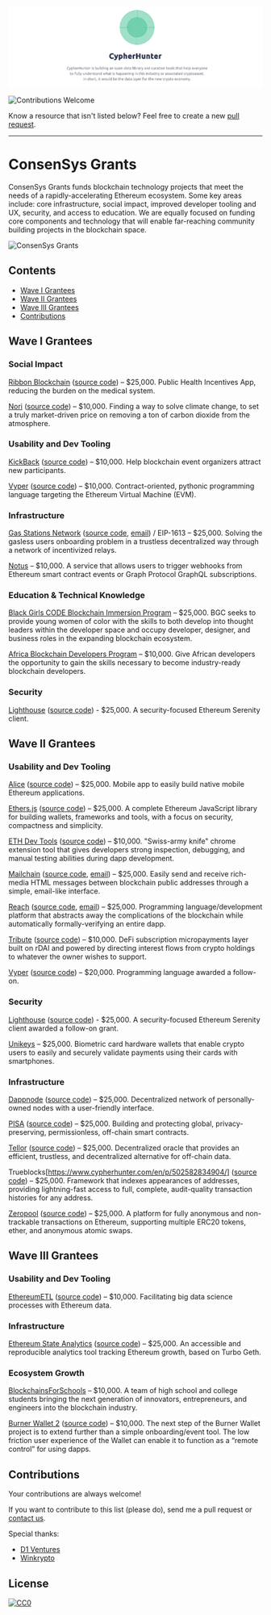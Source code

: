 [![cover](/cover.png)](https://cypherhunter.com/)

![Contributions Welcome](https://img.shields.io/badge/Contributions-welcome-blue.svg)

Know a resource that isn't listed below? Feel free to create a new [pull request](https://github.com/cypherhunter/grants/pulls).

---

# ConsenSys Grants

ConsenSys Grants funds blockchain technology projects that meet the needs of a rapidly-accelerating Ethereum ecosystem. Some key areas include: core infrastructure, social impact, improved developer tooling and UX, security, and access to education. We are equally focused on funding core components and technology that will enable far-reaching community building projects in the blockchain space.

![ConsenSys Grants](https://miro.medium.com/max/8000/1*2f0rV3UDSCRW1s_x0siHxw.png)

## Contents

- [Wave I Grantees](#wave-i-grantees)
- [Wave II Grantees](#wave-ii-grantees)
- [Wave III Grantees](#wave-iii-grantees)
- [Contributions](#contributions)

## Wave I Grantees

### Social Impact

[Ribbon Blockchain](https://www.cypherhunter.com/en/p/729766974653/) ([source code](https://github.com/RibbonBlockchain)) – $25,000. Public Health Incentives App, reducing the burden on the medical system. 

[Nori](https://www.cypherhunter.com/en/p/051416848481/) ([source code](https://github.com/nori-dot-eco)) – $10,000. Finding a way to solve climate change, to set a truly market-driven price on removing a ton of carbon dioxide from the atmosphere.

### Usability and Dev Tooling

[KickBack](https://www.cypherhunter.com/en/p/919781370128/) ([source code](https://github.com/wearekickback)) – $10,000. Help blockchain event organizers attract new participants.

[Vyper](https://www.cypherhunter.com/en/p/748589014227/) ([source code](https://github.com/vyperlang/vyper/)) – $10,000. Contract-oriented, pythonic programming language targeting the Ethereum Virtual Machine (EVM).

### Infrastructure

[Gas Stations Network](https://www.cypherhunter.com/en/p/824121470232/) ([source code](https://github.com/opengsn/gsn), [email](mailto:team@opengsn.org)) / EIP-1613 – $25,000. Solving the gasless users onboarding problem in a trustless decentralized way through a network of incentivized relays. 

[Notus](https://www.cypherhunter.com/en/p/566937912133/) – $10,000. A service that allows users to trigger webhooks from Ethereum smart contract events or Graph Protocol GraphQL subscriptions.

### Education & Technical Knowledge

[Black Girls CODE Blockchain Immersion Program](https://www.cypherhunter.com/en/p/926461376488/) – $25,000. BGC seeks to provide young women of color with the skills to both develop into thought leaders within the developer space and occupy developer, designer, and business roles in the expanding blockchain ecosystem.

[Africa Blockchain Developers Program](https://www.cypherhunter.com/en/p/036291340532/) –  $10,000. Give African developers the opportunity to gain the skills necessary to become industry-ready blockchain developers.

### Security

[Lighthouse](https://www.cypherhunter.com/en/p/966217138457/) ([source code](https://github.com/sigp/lighthouse)) - $25,000. A security-focused Ethereum Serenity client.


## Wave II Grantees

### Usability and Dev Tooling

[Alice](https://www.cypherhunter.com/en/p/590946250912/) ([source code](https://github.com/alicedapp/)) – $25,000. Mobile app to easily build native mobile Ethereum applications.

[Ethers.js](https://www.cypherhunter.com/en/p/356655092788/) ([source code](https://github.com/ethers-io)) – $25,000. A complete Ethereum JavaScript library for building wallets, frameworks and tools, with a focus on security, compactness and simplicity.

[ETH Dev Tools](https://www.cypherhunter.com/en/p/094237793621/) ([source code](https://github.com/EthDevTools)) – $10,000. "Swiss-army knife" chrome extension tool that gives developers strong inspection, debugging, and manual testing abilities during dapp development.

[Mailchain](https://mailchain.xyz/) ([source code](https://github.com/mailchain), [email](mailto:team@mailchain.xyz)) – $25,000. Easily send and receive rich-media HTML messages between blockchain public addresses through a simple, email-like interface.

[Reach](http://reach.sh/) ([source code](https://github.com/reach-sh), [email](mailto:chris@reach.sh)) – $25,000. Programming language/development platform that abstracts away the complications of the blockchain while automatically formally-verifying an entire dapp.

[Tribute](https://tributeforum.io/) ([source code](https://github.com/pi0neerpat/tribute)) – $10,000. DeFi subscription micropayments layer built on rDAI and powered by directing interest flows from crypto holdings to whatever the owner wishes to support.

[Vyper](https://www.cypherhunter.com/en/p/748589014227/) ([source code](https://github.com/vyperlang/vyper/)) – $20,000. Programming language awarded a follow-on.

### Security

[Lighthouse](https://www.cypherhunter.com/en/p/966217138457/) ([source code](https://github.com/sigp/lighthouse)) - $25,000. A security-focused Ethereum Serenity client awarded a follow-on grant.

[Unikeys](https://www.cypherhunter.com/en/p/736611855104/) – $25,000. Biometric card hardware wallets that enable crypto users to easily and securely validate payments using their cards with smartphones.

### Infrastructure

[Dappnode](https://www.cypherhunter.com/en/p/732621498607/) ([source code](https://github.com/dappnode)) – $25,000. Decentralized network of personally-owned nodes with a user-friendly interface.

[PISA](https://www.cypherhunter.com/en/p/371592222317/) ([source code](https://github.com/PISAresearch)) – $25,000. Building and protecting global, privacy-preserving, permissionless, off-chain smart contracts.

[Tellor](https://www.cypherhunter.com/en/p/719860032632/) ([source code](https://github.com/tellor-io)) – $25,000. Decentralized oracle that provides an efficient, trustless, and decentralized alternative for off-chain data.

Trueblocks[https://www.cypherhunter.com/en/p/502582834904/] ([source code](https://github.com/Great-Hill-Corporation/trueblocks-core)) – $25,000. Framework that indexes appearances of addresses, providing lightning-fast access to full, complete, audit-quality transaction histories for any address.

[Zeropool](https://www.cypherhunter.com/en/p/316433080865/) ([source code](https://github.com/zeropoolnetwork/)) – $25,000. A platform for fully anonymous and non-trackable transactions on Ethereum, supporting multiple ERC20 tokens, ether, and anonymous atomic swaps.

## Wave III Grantees

### Usability and Dev Tooling

[EthereumETL](https://www.cypherhunter.com/en/p/741559088026/) ([source code](https://github.com/blockchain-etl/ethereum-etl)) – $10,000. Facilitating big data science processes with Ethereum data.

### Infrastructure

[Ethereum State Analytics](https://www.cypherhunter.com/en/p/421579376028/) ([source code](https://github.com/ledgerwatch/turbo-geth)) – $25,000. An accessible and reproducible analytics tool tracking Ethereum growth, based on Turbo Geth.

### Ecosystem Growth

[BlockchainsForSchools](https://www.cypherhunter.com/en/p/052796545126/) – $10,000. A team of high school and college students bringing the next generation of innovators, entrepreneurs, and engineers into the blockchain industry.

[Burner Wallet 2](https://www.cypherhunter.com/en/p/546381317305/) ([source code](https://github.com/dmihal/burner-wallet-2)) – $10,000. The next step of the Burner Wallet project is to extend further than a simple onboarding/event tool. The low friction user experience of the Wallet can enable it to function as a “remote control” for using dapps.

## Contributions

Your contributions are always welcome!

If you want to contribute to this list (please do), send me a pull request or [contact us](mailto:hello@cypherhunter.com).

Special thanks:
* [D1 Ventures](http://d1.ventures)
* [Winkrypto](http://winkrypto.com)

## License

[![CC0](https://mirrors.creativecommons.org/presskit/buttons/88x31/svg/cc-zero.svg)](https://creativecommons.org/publicdomain/zero/1.0/)
